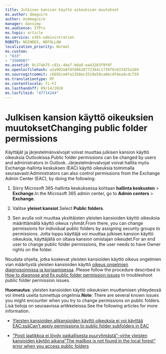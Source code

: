 ```yaml
---
title: Julkisen kansion käyttö oikeuksien muutokset
ms.author: dmaguire
author: msdmaguire
manager: dansimp
ms.audience: ITPro
ms.topic: article
ms.service: o365-administration
ROBOTS: NOINDEX, NOFOLLOW
localization_priority: Normal
ms.custom:
- "633"
- "3500007"
ms.assetid: 0c37ab75-c81c-44e7-bda8-ea43263f9fdf
ms.openlocfilehash: a2a902e8fdfd8628772364c173979c633d25a169
ms.sourcegitcommit: c6692ce0fa1358ec3529e59ca0ecdfdea4cdc759
ms.translationtype: MT
ms.contentlocale: fi-FI
ms.lasthandoff: 09/14/2020
ms.locfileid: "47714244"
---
```

# <a name="changing-public-folder-permissions"></a><span data-ttu-id="10b5c-102">Julkisen kansion käyttö oikeuksien muutokset</span><span class="sxs-lookup"><span data-stu-id="10b5c-102">Changing public folder permissions</span></span>

<span data-ttu-id="10b5c-103">Käyttäjät ja järjestelmänvalvojat voivat muuttaa julkisen kansion käyttö oikeuksia Outlookissa.</span><span class="sxs-lookup"><span data-stu-id="10b5c-103">Public folder permissions can be changed by users and administrators in Outlook.</span></span> <span data-ttu-id="10b5c-104">Järjestelmänvalvojat voivat hallita myös Exchange-hallinta keskuksen (EAC) käyttö oikeuksia toimimalla seuraavasti:</span><span class="sxs-lookup"><span data-stu-id="10b5c-104">Administrators can also control permissions from the Exchange Admin Center (EAC), by doing the following:</span></span>
  
1. <span data-ttu-id="10b5c-105">Siirry Microsoft 365-hallinta keskuksessa kohtaan **hallinta keskusten** \> **Exchange**.</span><span class="sxs-lookup"><span data-stu-id="10b5c-105">In the Microsoft 365 admin center, go to **Admin centers** \> **Exchange**.</span></span>

2. <span data-ttu-id="10b5c-106">Valitse **yleiset kansiot**.</span><span class="sxs-lookup"><span data-stu-id="10b5c-106">Select **Public folders**.</span></span>

3. <span data-ttu-id="10b5c-107">Sen avulla voit muuttaa yksittäisten yleisten kansioiden käyttö oikeuksia määrittämällä käyttö oikeus ryhmät.</span><span class="sxs-lookup"><span data-stu-id="10b5c-107">From there, you can change permissions for individual public folders by assigning security groups to permissions.</span></span> <span data-ttu-id="10b5c-108">Jotta loppu käyttäjä voi muuttaa julkisen kansion käyttö oikeuksia, käyttäjällä on oltava kansion omistajan oikeudet.</span><span class="sxs-lookup"><span data-stu-id="10b5c-108">For an end user to change public folder permissions, the user needs to have Owner rights on the folder.</span></span>

<span data-ttu-id="10b5c-109">Noudata ohjeita, jotka koskevat yleisten kansioiden käyttö oikeus ongelmien vian määritystä yleisten kansioiden käyttö [oikeus ongelmien diagnosoinnissa ja korjaamisessa](https://docs.microsoft.com/exchange/troubleshoot/public-folders/public-folder-permission-issues) .</span><span class="sxs-lookup"><span data-stu-id="10b5c-109">Please follow the procedure described in [How to diagnose and fix public folder permission issues](https://docs.microsoft.com/exchange/troubleshoot/public-folders/public-folder-permission-issues) to troubleshoot public folder permission issues.</span></span>

<span data-ttu-id="10b5c-110">**Huomautus**: yleisten kansioiden käyttö oikeuksien muuttamisen yhteydessä voi ilmetä useita tunnettuja ongelmia.</span><span class="sxs-lookup"><span data-stu-id="10b5c-110">**Note**: There are several known issues you might encounter when you try to change permissions on public folders.</span></span> <span data-ttu-id="10b5c-111">Lisä tietoja on seuraavissa artikkeleissa.</span><span class="sxs-lookup"><span data-stu-id="10b5c-111">See the following articles for more information.</span></span>

- [<span data-ttu-id="10b5c-112">Yleisten kansioiden alikansioiden käyttö oikeuksia ei voi käyttää EAC:ssä</span><span class="sxs-lookup"><span data-stu-id="10b5c-112">Can't apply permissions to public folder subfolders in EAC</span></span>](https://docs.microsoft.com/exchange/troubleshoot/public-folders/can%E2%80%99t-apply-permissions-public-folder-subfolders)

- [<span data-ttu-id="10b5c-113">"Posti laatikkoa ei löydy paikallisesta puuryhmästä"-virhe yleisten kansioiden käytön aikana</span><span class="sxs-lookup"><span data-stu-id="10b5c-113">"The mailbox is not found in the local forest" error when you access public folders</span></span>](https://docs.microsoft.com/exchange/troubleshoot/public-folders/mailbox-not-found-local-forest-public-folder)
